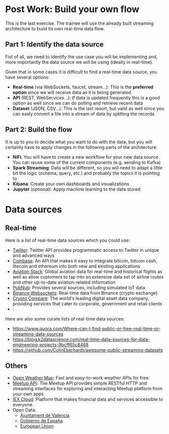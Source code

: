 # Post Work: Build your own flow

This is the last exercise. The trainee will use the already built streaming architecture to build its own real-time data flow.

## Part 1: Identify the data source

Fist of all, we need to identify the use case you will be implementing and, more importantly the data source we will be using (ideally in real-time).

Given that in some cases it is difficult to find a real-time data source, you have several options:

* **Real-time** (via WebSockets, faucet, stream...): This is the **preferred option** since we will receive data as it is being generated
* **API** (REST, WebServices...): If data is updated frequently this is a good option as well since we can do polling and retrieve recent data
* **Dataset** (JSON, CSV...): This is the last resort, but valid as well since you can easly convert a file into a stream of data by splitting the records

## Part 2: Build the flow

It is up to you to decide what you want to do with the data, but you will certainly have to apply changes in the following parts of the architecture:

* **NiFi**: You will have to create a new workflow for your new data source. You can reuse some of the current components (e.g. sending to Kafka)
* **Spark Streaming**: Data will be different, so you will need to adapt a little bit the logic (schema, query, etc.) and probably the topics it is pointing to
* **Kibana**: Create your own dashboards and visualizations
* **Jupyter** (optional): Apply machine learning to the data stored

# Data sources

## Real-time

Here is a list of real-time data sources which you could use:


* [Twitter](https://developer.twitter.com/en/docs): Twitter API provides programmatic access to Twitter in unique and advanced ways
* [Coinbase](https://developers.coinbase.com/): An API that makes it easy to integrate bitcoin, bitcoin cash, litecoin and ethereum into both new and existing applications
* [Aviation Stack](https://aviationstack.com/documentation): Global aviation data for real-time and historical flights as well as allow customers to tap into an extensive data set of airline routes and other up-to-date aviation-related information
* [PubNub](https://www.pubnub.com/developers/realtime-data-streams/): Provides several sources, including simulated IoT data
* [Binance Websockets](https://github.com/binance/binance-spot-api-docs/blob/master/web-socket-streams.md): Real-time data from Binance (crypto exchange)
* [Crypto Compare](https://min-api.cryptocompare.com/): The world's leading digital asset data company, providing services that cater to corporate, government and retail clients
* []():

Here are also some curate lists of real-time data sources:

* https://www.quora.com/Where-can-I-find-public-or-free-real-time-or-streaming-data-sources
* https://blog.k2datascience.com/real-time-data-sources-for-data-engineering-projects-9bcff65c8468
* https://github.com/ColinEberhardt/awesome-public-streaming-datasets

## Others

* [Open Weather Map](https://openweathermap.org/api): Fast and easy-to-work weather APIs for free.
* [Meetup API](https://www.meetup.com/es-ES/meetup_api/): The Meetup API provides simple RESTful HTTP and streaming interfaces for exploring and interacting Meetup platform from your own apps.
* [IEX Cloud](https://iexcloud.io/docs/api/): Platform that makes financial data and services accessible to everyone.
* Open Data:
  * [Ajuntament de Valencia](https://www.valencia.es/dadesobertes/va/data/)
  * [Gobierno de España](https://datos.gob.es/)
  * [European Union](https://data.europa.eu/en)